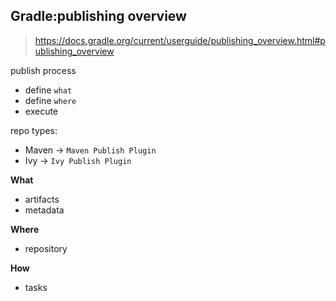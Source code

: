 ## Gradle:publishing overview

> https://docs.gradle.org/current/userguide/publishing_overview.html#publishing_overview

publish process

- define `what`
- define `where`
- execute

repo types:

- Maven -> `Maven Publish Plugin`
- Ivy -> `Ivy Publish Plugin`



**What**

- artifacts
- metadata



**Where**

- repository



**How**

- tasks







